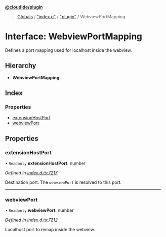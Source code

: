 **[@cloudide/plugin](../README.md)**

> [Globals](../README.md) / ["index.d"](../modules/_index_d_.md) / ["plugin"](../modules/_index_d_._plugin_.md) / WebviewPortMapping

# Interface: WebviewPortMapping

Defines a port mapping used for localhost inside the webview.

## Hierarchy

* **WebviewPortMapping**

## Index

### Properties

* [extensionHostPort](_index_d_._plugin_.webviewportmapping.md#extensionhostport)
* [webviewPort](_index_d_._plugin_.webviewportmapping.md#webviewport)

## Properties

### extensionHostPort

• `Readonly` **extensionHostPort**: number

*Defined in [index.d.ts:7217](https://github.com/shuyaqian/cloudide-plugin-api/blob/57a3a2a/index.d.ts#L7217)*

Destination port. The `webviewPort` is resolved to this port.

___

### webviewPort

• `Readonly` **webviewPort**: number

*Defined in [index.d.ts:7212](https://github.com/shuyaqian/cloudide-plugin-api/blob/57a3a2a/index.d.ts#L7212)*

Localhost port to remap inside the webview.
